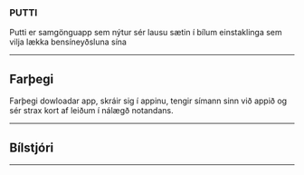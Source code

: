 ### PUTTI
Putti er samgönguapp sem nýtur sér lausu sætin í bílum einstaklinga sem vilja lækka bensíneyðsluna sína
***
## Farþegi
Farþegi dowloadar app, skráir sig í appinu, tengir símann sinn við appið og sér strax kort af leiðum í nálægð notandans.
***
## Bílstjóri
***

